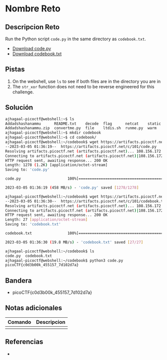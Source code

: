 # Nombre Reto

## Descripcion Reto
Run the Python script `code.py` in the same directory as `codebook.txt`.

-   [Download code.py](https://artifacts.picoctf.net/c/101/code.py)
-   [Download codebook.txt](https://artifacts.picoctf.net/c/101/codebook.txt)

## Pistas
1. On the webshell, use `ls` to see if both files are in the directory you are in
2. The `str_xor` function does not need to be reverse engineered for this challenge.

## Solución
```bash
ajhagaal-picoctf@webshell:~$ ls
Addadshashanammu      README.txt    decode  flag      netcat    static
Addadshashanammu.zip  convertme.py  file    ltdis.sh  runme.py  warm
ajhagaal-picoctf@webshell:~$ mkdir codebook
ajhagaal-picoctf@webshell:~$ cd codebook/
ajhagaal-picoctf@webshell:~/codebook$ wget https://artifacts.picoctf.net/c/101/code.py
--2023-03-05 01:36:19--  https://artifacts.picoctf.net/c/101/code.py
Resolving artifacts.picoctf.net (artifacts.picoctf.net)... 108.156.172.120, 108.156.172.6, 108.156.172.42, ...
Connecting to artifacts.picoctf.net (artifacts.picoctf.net)|108.156.172.120|:443... connected.
HTTP request sent, awaiting response... 200 OK
Length: 1278 (1.2K) [application/octet-stream]
Saving to: 'code.py'

code.py                     100%[========================================>]   1.25K  --.-KB/s    in 0s      

2023-03-05 01:36:19 (458 MB/s) - 'code.py' saved [1278/1278]

ajhagaal-picoctf@webshell:~/codebook$ wget https://artifacts.picoctf.net/c/101/codebook.txt
--2023-03-05 01:36:30--  https://artifacts.picoctf.net/c/101/codebook.txt
Resolving artifacts.picoctf.net (artifacts.picoctf.net)... 108.156.172.120, 108.156.172.6, 108.156.172.42, ...
Connecting to artifacts.picoctf.net (artifacts.picoctf.net)|108.156.172.120|:443... connected.
HTTP request sent, awaiting response... 200 OK
Length: 27 [application/octet-stream]
Saving to: 'codebook.txt'

codebook.txt                100%[========================================>]      27  --.-KB/s    in 0s      

2023-03-05 01:36:30 (19.8 MB/s) - 'codebook.txt' saved [27/27]

ajhagaal-picoctf@webshell:~/codebook$ ls
code.py  codebook.txt
ajhagaal-picoctf@webshell:~/codebook$ python3 code.py 
picoCTF{c0d3b00k_455157_7d102d7a}
```

## Bandera
* picoCTF{c0d3b00k_455157_7d102d7a}

## Notas adicionales
| Comando | Descripcion |
|---------|-------------|
|  |  |

## Referencias
- []()